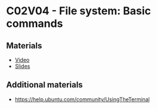 # C02V04 - File system: Basic commands

## Materials

* [Video](https://youtu.be/fE6o0fiG53E)
* [Slides](https://docs.google.com/presentation/d/1WASN0xYQNL3zlRavGSejqrN9UxvC02Qdd2A6MWVAtNc/edit?usp=sharing)

## Additional materials

* <https://help.ubuntu.com/community/UsingTheTerminal>
